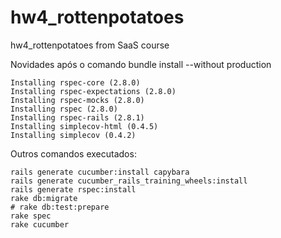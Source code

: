 hw4_rottenpotatoes
==================

hw4_rottenpotatoes from SaaS course

Novidades após o comando bundle install --without production

    Installing rspec-core (2.8.0) 
    Installing rspec-expectations (2.8.0) 
    Installing rspec-mocks (2.8.0) 
    Installing rspec (2.8.0) 
    Installing rspec-rails (2.8.1) 
    Installing simplecov-html (0.4.5) 
    Installing simplecov (0.4.2) 


Outros comandos executados:

    rails generate cucumber:install capybara 
	rails generate cucumber_rails_training_wheels:install 
	rails generate rspec:install 
	rake db:migrate
	# rake db:test:prepare
	rake spec
	rake cucumber

	
	
	
